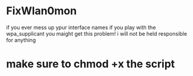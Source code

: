 # FixWlan0mon
if you ever mess up ypur interface names
if you play with the wpa_supplicant you maight get this problem!
i will not be held responsible for anything

# make sure to chmod +x the script
